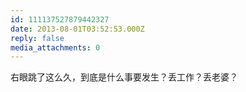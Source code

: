 ```yaml
---
id: 111137527879442327
date: 2013-08-01T03:52:53.000Z
reply: false
media_attachments: 0
---
```


右眼跳了这么久，到底是什么事要发生？丢工作？丢老婆？

